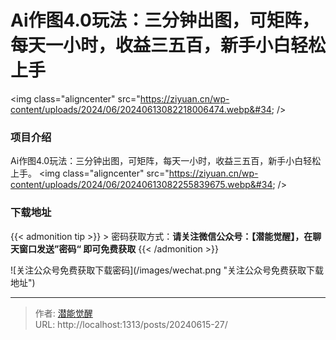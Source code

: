 # Ai作图4.0玩法：三分钟出图，可矩阵，每天一小时，收益三五百，新手小白轻松上手


&lt;img class=&#34;aligncenter&#34; src=&#34;https://ziyuan.cn/wp-content/uploads/2024/06/20240613082218006474.webp&#34;  /&gt;

###  项目介绍

Ai作图4.0玩法：三分钟出图，可矩阵，每天一小时，收益三五百，新手小白轻松上手。
&lt;img class=&#34;aligncenter&#34; src=&#34;https://ziyuan.cn/wp-content/uploads/2024/06/20240613082255839675.webp&#34;  /&gt;

### 下载地址




{{&lt; admonition tip &gt;}}
&gt; 密码获取方式：**请关注微信公众号：【潜能觉醒】，在聊天窗口发送”密码“ 即可免费获取**
{{&lt; /admonition &gt;}}


![关注公众号免费获取下载密码](/images/wechat.png &#34;关注公众号免费获取下载地址&#34;)

---

> 作者: [潜能觉醒](https://nav8.top)  
> URL: http://localhost:1313/posts/20240615-27/  

